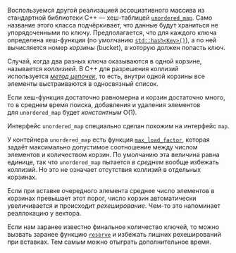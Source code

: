 Воспользуемся другой реализацией ассоциативного массива из стандартной библиотеки C++ — хеш-таблицей [`unordered_map`](https://en.cppreference.com/w/cpp/container/unordered_map). Само название этого класса подчёркивает, что данные будут храниться не упорядоченными по ключу. Предполагается, что для каждого ключа определена хеш-функция (по умолчанию [`std::hash<Key>()`](https://en.cppreference.com/w/cpp/utility/hash)), а по ней вычисляется номер _корзины_ (bucket), в которую должен попасть ключ.

Случай, когда два разных ключа оказываются в одной корзине, называется _коллизией_. В С++ для разрешения коллизий используется [_метод цепочек_](https://en.wikipedia.org/wiki/Hash_table#Collision_resolution), то есть, внутри одной корзины все элементы выстраиваются в односвязный список.

Если хеш-функция достаточно равномерна и корзин достаточно много, то в среднем время поиска, добавления и удаления элементов для `unordered_map` будет _константным_ O(1).

Интерфейс `unordered_map` специально сделан похожим на интерфейс `map`.

У контейнера `unordered_map` есть функция [`max_load_factor`](https://en.cppreference.com/w/cpp/container/unordered_map/max_load_factor), которая задаёт максимально допустимое соотношение между числом элементов и количеством корзин. По умолчанию эта величина равна единице, так что `unordered_map` пытается _в среднем_ вообще избежать коллизий. Но это не означает отсутствия коллизий в отдельных корзинах.

Если при вставке очередного элемента среднее число элементов в корзинах превышает этот порог, число корзин автоматически увеличивается и происходит _рехеширование_. Чем-то это напоминает реаллокацию у вектора.

Если нам заранее известно финальное количество ключей, то можно вызвать заранее функцию [`reserve`](https://en.cppreference.com/w/cpp/container/unordered_map/reserve) и избежать лишних рехеширований при вставках. Тем самым можно отыграть дополнительное время.

